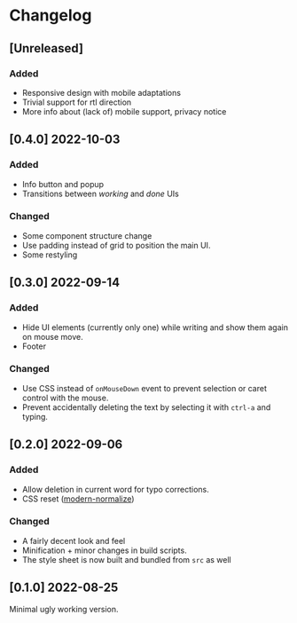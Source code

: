 # Changelog

## [Unreleased]

### Added

- Responsive design with mobile adaptations
- Trivial support for rtl direction
- More info about (lack of) mobile support, privacy notice

## [0.4.0] 2022-10-03

### Added

- Info button and popup
- Transitions between _working_ and _done_ UIs

### Changed

- Some component structure change
- Use padding instead of grid to position the main UI.
- Some restyling

## [0.3.0] 2022-09-14

### Added

- Hide UI elements (currently only one) while writing and show them again on mouse move.
- Footer

### Changed

- Use CSS instead of `onMouseDown` event to prevent selection or caret control with the mouse.
- Prevent accidentally deleting the text by selecting it with `ctrl-a` and typing.

## [0.2.0] 2022-09-06

### Added

- Allow deletion in current word for typo corrections.
- CSS reset ([modern-normalize](https://github.com/sindresorhus/modern-normalize))

### Changed

- A fairly decent look and feel
- Minification + minor changes in build scripts.
- The style sheet is now built and bundled from `src` as well

## [0.1.0] 2022-08-25

Minimal ugly working version.
